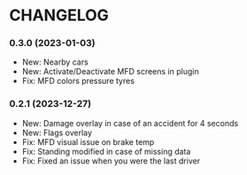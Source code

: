 # CHANGELOG
### 0.3.0 (2023-01-03)
- New: Nearby cars
- New: Activate/Deactivate MFD screens in plugin
- Fix: MFD colors pressure tyres

### 0.2.1 (2023-12-27)
- New: Damage overlay in case of an accident for 4 seconds
- New: Flags overlay
- Fix: MFD visual issue on brake temp
- Fix: Standing modified in case of missing data
- Fix: Fixed an issue when you were the last driver
